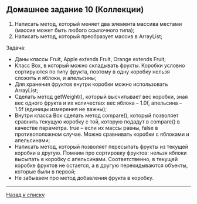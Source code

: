 ## Домашнее задание 10 (Коллекции)

1.  Написать метод, который меняет два элемента массива местами (массив может быть любого ссылочного типа);
2.  Написать метод, который преобразует массив в ArrayList;

Задача:
- Даны классы Fruit, Apple extends Fruit, Orange extends Fruit;
- Класс Box, в который можно складывать фрукты. Коробки условно сортируются по типу фрукта, поэтому в одну коробку нельзя сложить и яблоки, и апельсины;
- Для хранения фруктов внутри коробки можно использовать ArrayList;
- Сделать метод getWeight(), который высчитывает вес коробки, зная вес одного фрукта и их количество: вес яблока – 1.0f, апельсина – 1.5f (единицы измерения не важны);
- Внутри класса Box сделать метод compare(), который позволяет сравнить текущую коробку с той, которую подадут в compare() в качестве параметра. true – если их массы равны, false в противоположном случае. Можно сравнивать коробки с яблоками и апельсинами;
- Написать метод, который позволяет пересыпать фрукты из текущей коробки в другую. Помним про сортировку фруктов: нельзя яблоки высыпать в коробку с апельсинами. Соответственно, в текущей коробке фруктов не остается, а в другую перекидываются объекты, которые были в первой;
- Не забываем про метод добавления фрукта в коробку.
_____
[Назад к списку](https://github.com/asmuz/GB_JavaAndroid/tree/master/src/main/java)
